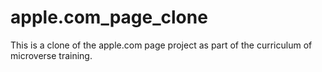 # apple.com_page_clone
This is a clone of the apple.com page project as part of the curriculum of microverse training.
